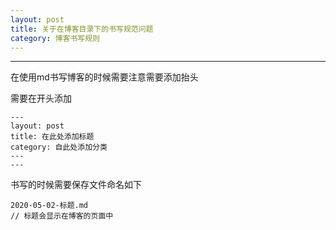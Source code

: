 ```yaml
---
layout: post
title: 关于在博客目录下的书写规范问题
category: 博客书写规则
---
```

---

在使用md书写博客的时候需要注意需要添加抬头

需要在开头添加

```
---
layout: post
title: 在此处添加标题
category: 自此处添加分类
---
---
```

书写的时候需要保存文件命名如下

```
2020-05-02-标题.md
// 标题会显示在博客的页面中
```

